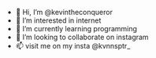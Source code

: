 - 👋 Hi, I’m @kevintheconqueror
- 👀 I’m interested in internet
- 🌱 I’m currently learning programming
- 💞️ I’m looking to collaborate on instagram
- 📫 visit me on my insta @kvnnsptr_

<!---
kevintheconqueror/kevintheconqueror is a ✨ special ✨ repository because its `README.md` (this file) appears on your GitHub profile.
You can click the Preview link to take a look at your changes.
--->
